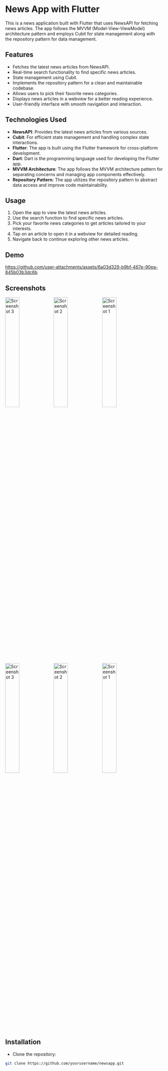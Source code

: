 # News App with Flutter

This is a news application built with Flutter that uses NewsAPI for fetching news articles. The app follows the MVVM (Model-View-ViewModel) architecture pattern and employs Cubit for state management along with the repository pattern for data management.

## Features

- Fetches the latest news articles from NewsAPI.
- Real-time search functionality to find specific news articles.
- State management using Cubit.
- Implements the repository pattern for a clean and maintainable codebase.
- Allows users to pick their favorite news categories.
- Displays news articles in a webview for a better reading experience.
- User-friendly interface with smooth navigation and interaction.

## Technologies Used

- **NewsAPI**: Provides the latest news articles from various sources.
- **Cubit**: For efficient state management and handling complex state interactions.
- **Flutter**: The app is built using the Flutter framework for cross-platform development.
- **Dart**: Dart is the programming language used for developing the Flutter app.
- **MVVM Architecture**: The app follows the MVVM architecture pattern for separating concerns and managing app components effectively.
- **Repository Pattern**: The app utilizes the repository pattern to abstract data access and improve code maintainability.

## Usage

1. Open the app to view the latest news articles.
2. Use the search function to find specific news articles.
3. Pick your favorite news categories to get articles tailored to your interests.
4. Tap on an article to open it in a webview for detailed reading.
5. Navigate back to continue exploring other news articles.
   
## Demo 


https://github.com/user-attachments/assets/6a03d329-b9bf-467e-90ea-845b03b3dc6b



## Screenshots
<img src="https://github.com/M-Tash/news/assets/158067954/2a00cdf0-0525-4f87-8f2c-e98c0b15526d" alt="Screenshot 3" width="30%">
<img src="https://github.com/M-Tash/news/assets/158067954/90339b64-2d33-4d5d-8e20-aca7b83fab58" alt="Screenshot 2" width="30%">
<img src="https://github.com/M-Tash/news/assets/158067954/b04814de-3009-45ed-b0ed-c6c68c246d8e" alt="Screenshot 1" width="30%">
<img src="https://github.com/M-Tash/news/assets/158067954/fda07aa0-8ec5-400c-a87a-ccd0a0e7e56e" alt="Screenshot 3" width="30%">
<img src="https://github.com/M-Tash/news/assets/158067954/792f0080-5ec1-47b2-8318-ab02cb7659ba" alt="Screenshot 2" width="30%">
<img src="https://github.com/M-Tash/news/assets/158067954/70124d1b-b80d-467a-b457-cd8602de03f9" alt="Screenshot 1" width="30%">



## Installation

- Clone the repository:

```bash
git clone https://github.com/yourusername/newsapp.git
